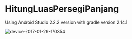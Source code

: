 # HitungLuasPersegiPanjang

Using Android Studio 2.2.2 version with gradle version 2.14.1

![device-2017-01-29-170354](https://cloud.githubusercontent.com/assets/24487280/22403291/5493a81a-e645-11e6-87b6-a90eaf997133.png)
